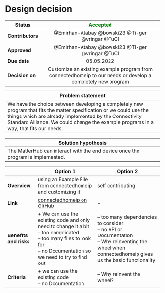 # Design decision

| Status       | <span style="color:green">Accepted</span> |
|--------------|:---------:|
| <b>Contributors</b> |     @Emirhan-Atabay @bowski23 @Ti-ger @vringar @TuCl   |
| <b>Approved</b>     |     @Emirhan-Atabay @bowski23 @Ti-ger @vringar @TuCl   |
| <b>Due date</b>     |    05.05.2022     |
| <b>Decision on</b>     |   Customize an existing example program from connectedhomeip to our needs or develop a completely new program  |

|Problem statement|
|--------------|
|We have the choice between developing a completely new program that fits the matter specification or we could use the things which are already implemented by the Connectivity Standard Alliance. We could change the example programs in a way, that fits our needs.|

|Solution hypothesis|
|--------------|
|The MatterHub can interact with the end device once the program is implemented.|

|  | Option 1 | Option 2 |
|--|--|--|
|<b>Overview</b>|using an Example File from connectedhomeip and customizing it|self contributing|
|<b>Link</b>|[connectedhomeip on GitHub](https://github.com/project-chip/connectedhomeip)|-|
|<b>Benefits and risks</b>|+ We can use the existing code and only need to change it a bit<br>– too complicated<br>– too many files to look for<br>– no Documentation so we need to try to find out|– too many dependencies to consider<br>– no API or Documentation<br>– Why reinventing the wheel when connectedhomeip gives us the basic functionality|
|<b>Criteria</b>|+ we can use the existing code <br>– no Documentation|– Why reinvent the wheel? |